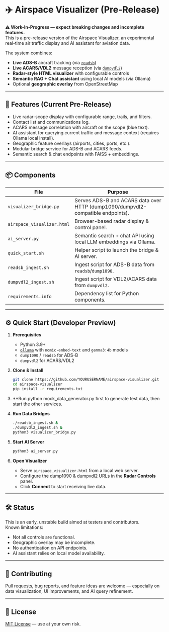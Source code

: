 # ✈️ Airspace Visualizer (Pre-Release)

**⚠️ Work-In-Progress — expect breaking changes and incomplete features.**  
This is a pre-release version of the Airspace Visualizer, an experimental real-time air traffic display and AI assistant for aviation data.  

The system combines:
- **Live ADS-B** aircraft tracking (via [`readsb`](https://github.com/wiedehopf/readsb))
- **Live ACARS/VDL2** message reception (via [`dumpvdl2`](https://github.com/szpajder/dumpvdl2))
- **Radar-style HTML visualizer** with configurable controls
- **Semantic RAG + Chat assistant** using local AI models (via Ollama)
- Optional **geographic overlay** from OpenStreetMap

---

## 🚀 Features (Current Pre-Release)
- Live radar-scope display with configurable range, trails, and filters.
- Contact list and communications log.
- ACARS message correlation with aircraft on the scope (blue text).
- AI assistant for querying current traffic and message context (requires Ollama local install).
- Geographic feature overlays (airports, cities, ports, etc.).
- Modular bridge service for ADS-B and ACARS feeds.
- Semantic search & chat endpoints with FAISS + embeddings.

---

## 📦 Components

| File | Purpose |
|------|---------|
| `visualizer_bridge.py` | Serves ADS-B and ACARS data over HTTP (dump1090/dumpvdl2-compatible endpoints). |
| `airspace_visualizer.html` | Browser-based radar display & control panel. |
| `ai_server.py` | Semantic search + chat API using local LLM embeddings via Ollama. |
| `quick_start.sh` | Helper script to launch the bridge & AI server. |
| `readsb_ingest.sh` | Ingest script for ADS-B data from `readsb`/`dump1090`. |
| `dumpvdl2_ingest.sh` | Ingest script for VDL2/ACARS data from `dumpvdl2`. |
| `requirements.info` | Dependency list for Python components. |

---

## ⚙️ Quick Start (Developer Preview)

1. **Prerequisites**
   - Python 3.9+
   - [`ollama`](https://ollama.ai/) with `nomic-embed-text` and `gemma3:4b` models
   - `dump1090` / `readsb` for ADS-B
   - `dumpvdl2` for ACARS/VDL2

2. **Clone & Install**
   ```bash
   git clone https://github.com/YOURUSERNAME/airspace-visualizer.git
   cd airspace-visualizer
   pip install -r requirements.txt
   ```
3. **Run python mock_data_generator.py first to generate test data, then start the other services.
   
4. **Run Data Bridges**
   ```bash
   ./readsb_ingest.sh &
   ./dumpvdl2_ingest.sh &
   python3 visualizer_bridge.py
   ```

5. **Start AI Server**
   ```bash
   python3 ai_server.py
   ```

6. **Open Visualizer**
   - Serve `airspace_visualizer.html` from a local web server.
   - Configure the dump1090 & dumpvdl2 URLs in the **Radar Controls** panel.
   - Click **Connect** to start receiving live data.

---

## 🛠 Status
This is an early, unstable build aimed at testers and contributors.  
Known limitations:
- Not all controls are functional.
- Geographic overlay may be incomplete.
- No authentication on API endpoints.
- AI assistant relies on local model availability.

---

## 🤝 Contributing
Pull requests, bug reports, and feature ideas are welcome — especially on data visualization, UI improvements, and AI query refinement.

---

## 📜 License
[MIT License](LICENSE) — use at your own risk.
